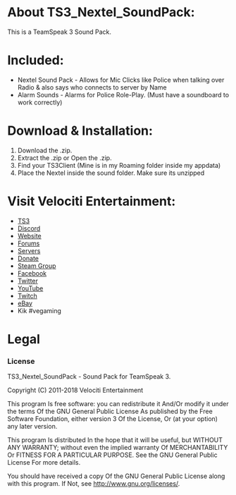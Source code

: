# About TS3_Nextel_SoundPack:
This is a TeamSpeak 3 Sound Pack.

# Included:
* Nextel Sound Pack - Allows for Mic Clicks like Police when talking over Radio & also says who connects to server by Name
* Alarm Sounds - Alarms for Police Role-Play. (Must have a soundboard to work correctly)

# Download & Installation:
1) Download the .zip.
2) Extract the .zip or Open the .zip.
3) Find your TS3Client (Mine is in my Roaming folder inside my appdata)
4) Place the Nextel inside the sound folder. Make sure its unzipped

# Visit Velociti Entertainment:
* [TS3](http://www.velocitientertainment.com/ts3/)
* [Discord](https://discord.gg/azEY2kU)
* [Website](www.velocitientertainment.com/)
* [Forums](www.velocitientertainment.com/forum)
* [Servers](www.velocitientertainment.com/servers/)
* [Donate](http://www.velocitientertainment.com/donations/)
* [Steam Group](http://steamcommunity.com/groups/velocitientertainment)
* [Facebook](www.facebook.com/VelocitiEntertainment)
* [Twitter](www.twitter.com/VelocitiEnt)
* [YouTube](www.youtube.com/user/HumanTree92)
* [Twitch](www.twitch.tv/humantree92)
* [eBay](www.ebay.com/usr/humantree92)
* Kik #vegaming

# Legal
### License
TS3_Nextel_SoundPack - Sound Pack for TeamSpeak 3.

Copyright (C) 2011-2018 Velociti Entertainment

This program Is free software: you can redistribute it And/Or modify it under the terms Of the GNU General Public License As published by the Free Software Foundation, either version 3 Of the License, Or (at your option) any later version.

This program Is distributed In the hope that it will be useful, but WITHOUT ANY WARRANTY; without even the implied warranty Of MERCHANTABILITY Or FITNESS FOR A PARTICULAR PURPOSE. See the GNU General Public License For more details.

You should have received a copy Of the GNU General Public License along with this program. If Not, see http://www.gnu.org/licenses/.

